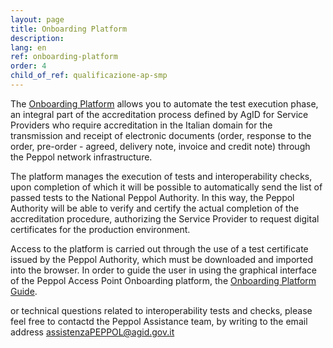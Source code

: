 ```yaml
---
layout: page
title: Onboarding Platform
description:
lang: en
ref: onboarding-platform
order: 4
child_of_ref: qualificazione-ap-smp
---
```


The <a href="https://peppol-onboarding.agid.gov.it/piattaforma-onboarding/seviceprovider" data-proofer-ignore>Onboarding Platform</a> allows you to automate the test execution phase, an integral part of the accreditation process defined by AgID for Service Providers who require accreditation in the Italian domain for the transmission and receipt of electronic documents (order, response to the order, pre-order - agreed, delivery note, invoice and credit note) through the Peppol network infrastructure.

The platform manages the execution of tests and interoperability checks, upon completion of which it will be possible to automatically send the list of passed tests to the National Peppol Authority. In this way, the Peppol Authority will be able to verify and certify the actual completion of the accreditation procedure, authorizing the Service Provider to request digital certificates for the production environment.

Access to the platform is carried out through the use of a test certificate issued by the Peppol Authority, which must be downloaded and imported into the browser.
In order to guide the user in using the graphical interface of the Peppol Access Point Onboarding platform, the [Onboarding Platform Guide](https://peppol-docs.agid.gov.it/manuali_utente/onboarding). 

or technical questions related to interoperability tests and checks, please feel free to contactd the Peppol Assistance team, by writing to the email address [assistenzaPEPPOL@agid.gov.it](mailto:assistenzaPEPPOL@agid.gov.it)
